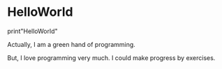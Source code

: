 # HelloWorld
print"HelloWorld"
 
 Actually, I am a green hand of programming.
 
 But, I love programming very much. I could make progress by exercises.
